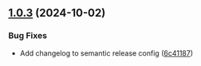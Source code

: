 ## [1.0.3](https://github.com/SWRdata/components/compare/v1.0.2...v1.0.3) (2024-10-02)


### Bug Fixes

* Add changelog to semantic release config ([6c41187](https://github.com/SWRdata/components/commit/6c41187ac0e138b3a1a5bf5b9c3403aec42b37da))
